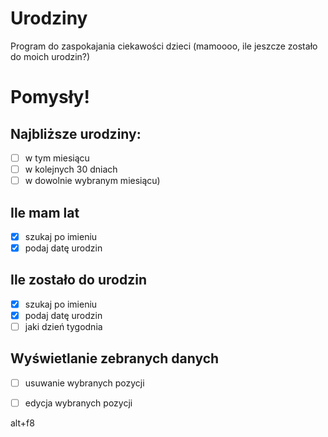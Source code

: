 Urodziny
========
Program do zaspokajania ciekawości dzieci (mamoooo, ile jeszcze zostało do moich urodzin?)

Pomysły!
========
Najbliższe urodziny:
-------------------
- [ ] w tym miesiącu
- [ ] w kolejnych 30 dniach
- [ ] w dowolnie wybranym miesiącu)

Ile mam lat
-------------------------------
- [x] szukaj po imieniu
- [x] podaj datę urodzin

Ile zostało do urodzin
-------------------------------
- [x] szukaj po imieniu
- [x] podaj datę urodzin
- [ ] jaki dzień tygodnia

Wyświetlanie zebranych danych
-------------------------------
- [ ] usuwanie wybranych pozycji
- [ ] edycja wybranych pozycji



alt+f8


